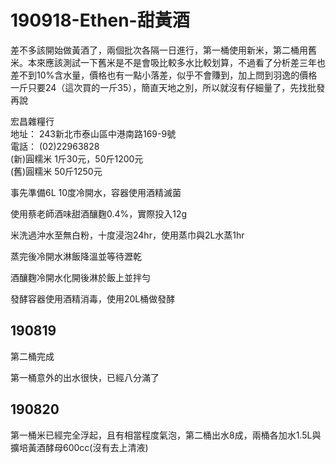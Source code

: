 # 190918-Ethen-甜黃酒

差不多該開始做黃酒了，兩個批次各隔一日進行，第一桶使用新米，第二桶用舊米。本來應該測試一下舊米是不是會吸比較多水比較划算，不過看了分析差三年也差不到10%含水量，價格也有一點小落差，似乎不會賺到，加上問到羽逸的價格一斤只要24（這次買的一斤35），簡直天地之別，所以就沒有仔細量了，先找批發再說

宏昌雜糧行   
地址： 243新北市泰山區中港南路169-9號   
電話： (02)22963828   
(新)圓糯米 1斤30元，50斤1200元   
(舊)圓糯米 50斤1250元   

事先準備6L 10度冷開水，容器使用酒精滅菌

使用蔡老師酒味甜酒釀麴0.4%，實際投入12g

米洗過沖水至無白粉，十度浸泡24hr，使用蒸巾與2L水蒸1hr

蒸完後冷開水淋飯降溫並等待瀝乾

酒釀麴冷開水化開後淋於飯上並拌勻

發酵容器使用酒精消毒，使用20L桶做發酵

## 190819 

第二桶完成

第一桶意外的出水很快，已經八分滿了

## 190820

第一桶米已經完全浮起，且有相當程度氣泡，第二桶出水8成，兩桶各加水1.5L與擴培黃酒酵母600cc(沒有去上清液)
